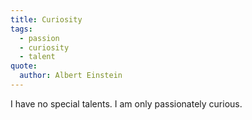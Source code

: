 ```yaml
---
title: Curiosity
tags:
  - passion
  - curiosity
  - talent
quote:
  author: Albert Einstein
---
```


I have no special talents. I am only passionately curious.
